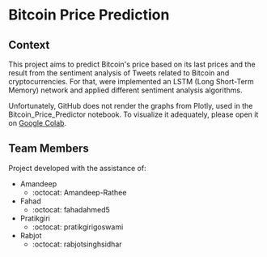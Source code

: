 # Bitcoin Price Prediction

## Context

This project aims to predict Bitcoin's price based on its last prices and the result from the sentiment analysis of Tweets related to Bitcoin and cryptocurrencies. For that, were implemented an LSTM (Long Short-Term Memory) network and applied different sentiment analysis algorithms.

Unfortunately, GitHub does not render the graphs from Plotly, used in the Bitcoin_Price_Predictor notebook. To visualize it adequately, please open it on [Google Colab](https://colab.research.google.com/drive/1OEfmmx4HKYJ4jbFQ-M5uHPcDqNW0b6kv?usp=sharing).

## Team Members

Project developed with the assistance of:
- Amandeep 
  - :octocat: Amandeep-Rathee
- Fahad 
  - :octocat: fahadahmed5
- Pratikgiri
  - :octocat: pratikgirigoswami
- Rabjot 
  - :octocat: rabjotsinghsidhar
